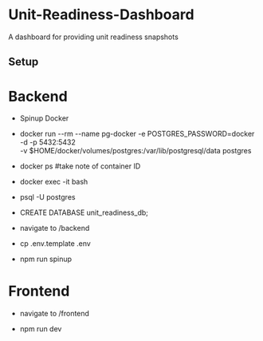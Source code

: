 # Unit-Readiness-Dashboard
A dashboard for providing unit readiness snapshots

## Setup

# Backend
- Spinup Docker
- docker run --rm --name pg-docker -e POSTGRES_PASSWORD=docker -d -p 5432:5432 \
-v $HOME/docker/volumes/postgres:/var/lib/postgresql/data postgres

- docker ps #take note of container ID

- docker exec -it <containerId> bash

- psql -U postgres

- CREATE DATABASE unit_readiness_db;

- navigate to /backend

- cp .env.template .env

- npm run spinup

# Frontend
- navigate to /frontend

- npm run dev